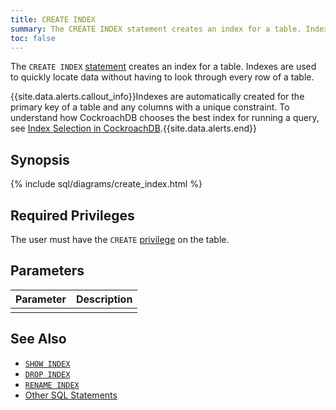 ```yaml
---
title: CREATE INDEX
summary: The CREATE INDEX statement creates an index for a table. Indexes are used to quickly locate data without having to look through every row of a table.
toc: false
---
```


The `CREATE INDEX` [statement](sql-statements.html) creates an index for a table. Indexes are used to quickly locate data without having to look through every row of a table. 

{{site.data.alerts.callout_info}}Indexes are automatically created for the primary key of a table and any columns with a unique constraint. To understand how CockroachDB chooses the best index for running a query, see <a href="https://www.cockroachlabs.com/blog/index-selection-cockroachdb-2/">Index Selection in CockroachDB</a>.{{site.data.alerts.end}}

<div id="toc"></div>

## Synopsis

{% include sql/diagrams/create_index.html %}

## Required Privileges

The user must have the `CREATE` [privilege](privileges.html) on the table.

## Parameters

| Parameter | Description |
|-----------|-------------|
|  |  |

## See Also

- [`SHOW INDEX`](show-index.html)
- [`DROP INDEX`](drop-index.html)
- [`RENAME INDEX`](rename-index.html)
- [Other SQL Statements](sql-statements.html)